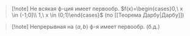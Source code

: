 >[!note] Не всякая ф-ция имеет первообр.
>$f(x)=\begin{cases}0,\ x \in (-1;0]\\ 1,\ x \in (0;1)\end{cases}$
>(по [[Теорема Дарбу|Дарбу]])

>[!note] Непрерывная на $\langle a,b \rangle$ ф-я имеет первообр. (б.д.)

